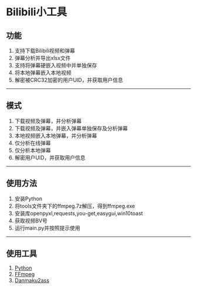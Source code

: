 # Bilibili小工具
## 功能
1. 支持下载Bilibili视频和弹幕
2. 弹幕分析并导出xlsx文件
3. 支持将弹幕硬嵌入视频中并单独保存
4. 将本地弹幕嵌入本地视频
5. 解密被CRC32加密的用户UID，并获取用户信息
***
## 模式
1. 下载视频及弹幕，并分析弹幕
2. 下载视频及弹幕，并嵌入弹幕单独保存及分析弹幕
3. 本地视频嵌入本地弹幕，并分析弹幕
4. 仅分析在线弹幕
5. 仅分析本地弹幕
6. 解密用户UID，并获取用户信息
***
## 使用方法
1. 安装Python
2. 将tools文件夹下的ffmpeg.7z解压，得到ffmpeg.exe
3. 安装库openpyxl,requests,you-get,easygui,win10toast
4. 获取视频BV号
5. 运行main.py并按照提示使用
***
## 使用工具
1. <a href="https://www.python.org/">Python</a>
2. <a href="https://github.com/FFmpeg/FFmpeg">FFmpeg</a>
3. <a href="https://github.com/m13253/danmaku2ass">Danmaku2ass</a>

